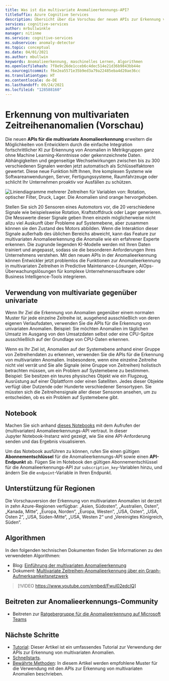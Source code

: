 ```yaml
---
title: Was ist die multivariate Anomalieerkennungs-API?
titleSuffix: Azure Cognitive Services
description: Übersicht über die Vorschau der neuen APIs zur Erkennung von multivariaten Anomalien.
services: cognitive-services
author: mrbullwinkle
manager: nitinme
ms.service: cognitive-services
ms.subservice: anomaly-detector
ms.topic: conceptual
ms.date: 04/01/2021
ms.author: mbullwin
keywords: Anomalieerkennung, maschinelles Lernen, Algorithmen
ms.openlocfilehash: 7f8e9c26de1cceb6c4dec514e21d36b9843bb44e
ms.sourcegitcommit: f6e2ea5571e35b9ed3a79a22485eba4d20ae36cc
ms.translationtype: HT
ms.contentlocale: de-DE
ms.lasthandoff: 09/24/2021
ms.locfileid: "128588160"
---
```

# <a name="multivariate-time-series-anomaly-detection-preview"></a>Erkennung von multivariaten Zeitreihenanomalien (Vorschau)

Die neuen **APIs für die multivariate Anomalieerkennung** erweitern die Möglichkeiten von Entwicklern durch die einfache Integration fortschrittlicher KI zur Erkennung von Anomalien in Metrikgruppen ganz ohne Machine Learning-Kenntnisse oder gekennzeichnete Daten. Abhängigkeiten und gegenseitige Wechselwirkungen zwischen bis zu 300 verschiedenen Signalen werden jetzt automatisch als Schlüsselfaktoren gewertet. Diese neue Funktion hilft Ihnen, Ihre komplexen Systeme wie Softwareanwendungen, Server, Fertigungssysteme, Raumfahrzeuge oder schlicht Ihr Unternehmen proaktiv vor Ausfällen zu schützen.

![Liniendiagramme mehrerer Zeitreihen für Variablen von: Rotation, optischer Filter, Druck, Lager. Die Anomalien sind orange hervorgehoben.](./media/multivariate-graph.png)

Stellen Sie sich 20 Sensoren eines Automotors vor, die 20 verschiedene Signale wie beispielsweise Rotation, Kraftstoffdruck oder Lager generieren. Die Messwerte dieser Signale geben Ihnen einzeln möglicherweise nicht allzu viel Auskunft über Probleme auf Systemebene, aber zusammen können sie den Zustand des Motors abbilden. Wenn die Interaktion dieser Signale außerhalb des üblichen Bereichs abweicht, kann das Feature zur multivariaten Anomalieerkennung die Anomalie wie ein erfahrener Experte erkennen. Die zugrunde liegenden KI-Modelle werden mit Ihren Daten trainiert und angepasst, sodass sie die besonderen Anforderungen Ihres Unternehmens verstehen. Mit den neuen APIs in der Anomalieerkennung können Entwickler jetzt problemlos die Funktionen zur Anomalieerkennung in multivariaten Zeitreihen in Predictive Maintenance-Lösungen, AIOps-Überwachungslösungen für komplexe Unternehmenssoftware oder Business Intelligence-Tools integrieren.

## <a name="when-to-use-multivariate-versus-univariate"></a>Verwendung von **multivariate** gegenüber **univariate**

Wenn Ihr Ziel die Erkennung von Anomalien gegenüber einem normalen Muster für jede einzelne Zeitreihe ist, ausgehend ausschließlich von deren eigenen Verlaufsdaten, verwenden Sie die APIs für die Erkennung von univariaten Anomalien. Beispiel: Sie möchten Anomalien im täglichen Umsatz im Ausgang von den Umsatzdaten selbst oder eine CPU-Spitze ausschließlich auf der Grundlage von CPU-Daten erkennen.

Wenn es Ihr Ziel ist, Anomalien auf der Systemebene anhand einer Gruppe von Zeitreihendaten zu erkennen, verwenden Sie die APIs für die Erkennung von multivariaten Anomalien. Insbesondere, wenn eine einzelne Zeitreihe nicht viel verrät und Sie alle Signale (eine Gruppe von Zeitreihen) holistisch betrachten müssen, um ein Problem auf Systemebene zu bestimmen. Beispiel: Sie besitzen ein teures physisches Objekt wie ein Flugzeug, Ausrüstung auf einer Ölplattform oder einen Satelliten. Jedes dieser Objekte verfügt über Dutzende oder Hunderte verschiedener Sensortypen. Sie müssten sich die Zeitreihensignale aller dieser Sensoren ansehen, um zu entscheiden, ob es ein Problem auf Systemebene gibt.

## <a name="notebook"></a>Notebook

Machen Sie sich anhand [dieses Notebooks](https://github.com/Azure-Samples/AnomalyDetector/blob/master/ipython-notebook/API%20Sample/Multivariate%20API%20Demo%20Notebook.ipynb) mit dem Aufrufen der (multivariaten) Anomalieerkennungs-API vertraut. In dieser Jupyter Notebook-Instanz wird gezeigt, wie Sie eine API-Anforderung senden und das Ergebnis visualisieren.

Um das Notebook ausführen zu können, rufen Sie einen gültigen **Abonnementschlüssel** für die Anomalieerkennungs-API sowie einen **API-Endpunkt** ab. Fügen Sie im Notebook den gültigen Abonnementschlüssel für die Anomalieerkennungs-API zur `subscription_key`-Variablen hinzu, und ändern Sie die `endpoint`-Variable in Ihren Endpunkt.

## <a name="region-support"></a>Unterstützung für Regionen

Die Vorschauversion der Erkennung von multivariaten Anomalien ist derzeit in zehn Azure-Regionen verfügbar: „Asien, Südosten“, „Australien, Osten“, „Kanada, Mitte“, „Europa, Norden“, „Europa, Westen“, „USA, Osten“, „USA, Osten 2“, „USA, Süden-Mitte“, „USA, Westen 2“ und „Vereinigtes Königreich, Süden“.

## <a name="algorithms"></a>Algorithmen

In den folgenden technischen Dokumenten finden Sie Informationen zu den verwendeten Algorithmen:

* Blog: [Einführung der multivariaten Anomalieerkennung](https://techcommunity.microsoft.com/t5/azure-ai/introducing-multivariate-anomaly-detection/ba-p/2260679)
* Dokument: [Multivariate Zeitreihen-Anomalieerkennung über ein Graph-Aufmerksamkeitsnetzwerk](https://arxiv.org/abs/2009.02040)


> [!VIDEO https://www.youtube.com/embed/FwuI02edclQ]


## <a name="join-the-anomaly-detector-community"></a>Beitreten zur Anomalieerkennungs-Community

- Beitreten zur [Ratgebergruppe für die Anomalieerkennung auf Microsoft Teams](https://aka.ms/AdAdvisorsJoin)

## <a name="next-steps"></a>Nächste Schritte

- [Tutorial](./tutorials/learn-multivariate-anomaly-detection.md): Dieser Artikel ist ein umfassendes Tutorial zur Verwendung der APIs zur Erkennung von multivariaten Anomalien.
- [Schnellstarts](./quickstarts/client-libraries-multivariate.md).
- [Bewährte Methoden](./concepts/best-practices-multivariate.md): In diesem Artikel werden empfohlene Muster für die Verwendung mit den APIs zur Erkennung von multivariaten Anomalien beschrieben.

